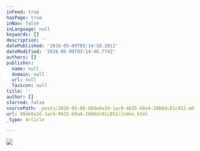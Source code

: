 ```yaml
---
inFeed: true
hasPage: true
inNav: false
inLanguage: null
keywords: []
description: ''
datePublished: '2016-05-09T03:14:58.281Z'
dateModified: '2016-05-09T03:14:46.774Z'
authors: []
publisher:
  name: null
  domain: null
  url: null
  favicon: null
title: ''
author: []
starred: false
sourcePath: _posts/2016-05-09-88de0a3d-1ac9-4635-b0a4-20b8dc81c852.md
url: 88de0a3d-1ac9-4635-b0a4-20b8dc81c852/index.html
_type: Article

---
```

![](https://the-grid-user-content.s3-us-west-2.amazonaws.com/cba63467-c2fb-4a05-8cc9-257dd7daa784.jpg)